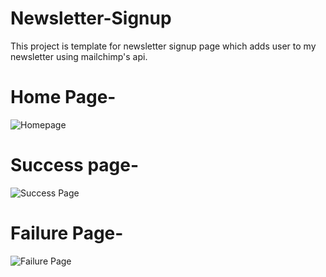 # Newsletter-Signup
This project is template for newsletter signup page which adds user to my newsletter using mailchimp's api.
# Home Page-
![Homepage](https://user-images.githubusercontent.com/72291893/131812570-aea554f1-4f89-4c72-822c-9750bbed6413.jpg)
# Success page-
![Success Page](https://user-images.githubusercontent.com/72291893/131813733-6f3fe94b-5a1b-4d2a-b454-89dc379a2b86.jpg)
# Failure Page-
![Failure Page](https://user-images.githubusercontent.com/72291893/131814364-00f4bc72-9368-439c-8fee-a5ae945d578e.jpg)

